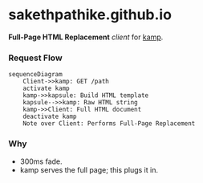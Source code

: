# sakethpathike.github.io

**Full-Page HTML Replacement** _client_ for [kamp](https://github.com/sakethpathike/kamp).

### Request Flow
```mermaid
sequenceDiagram
    Client->>kamp: GET /path
    activate kamp
    kamp->>kapsule: Build HTML template
    kapsule-->>kamp: Raw HTML string
    kamp->>Client: Full HTML document
    deactivate kamp
    Note over Client: Performs Full-Page Replacement
```

### Why
- 300ms fade.
- kamp serves the full page; this plugs it in.